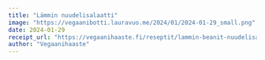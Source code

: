 ```yaml
---
title: "Lämmin nuudelisalaatti"
image: "https://vegaanibotti.lauravuo.me/2024/01/2024-01-29_small.png"
date: 2024-01-29
receipt_url: "https://vegaanihaaste.fi/reseptit/lammin-beanit-nuudelisalaatti"
author: "Vegaanihaaste"
---
```

